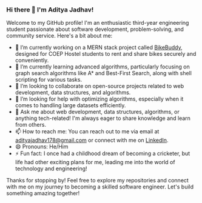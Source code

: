 ### Hi there 👋 I'm Aditya Jadhav!

Welcome to my GitHub profile! I'm an enthusiastic third-year engineering student passionate about software development, problem-solving, and community service. Here's a bit about me:

- 🔭 I’m currently working on a MERN stack project called [BikeBuddy](https://github.com/adityajadhav178/BikeBuddy), designed for COEP Hostel students to rent and share bikes securely and conveniently.
- 🌱 I’m currently learning advanced algorithms, particularly focusing on graph search algorithms like A* and Best-First Search, along with shell scripting for various tasks.
- 👯 I’m looking to collaborate on open-source projects related to web development, data structures, and algorithms.
- 🤔 I’m looking for help with optimizing algorithms, especially when it comes to handling large datasets efficiently.
- 💬 Ask me about web development, data structures, algorithms, or anything tech-related! I'm always eager to share knowledge and learn from others.
- 📫 How to reach me: You can reach out to me via email at adityajadhav178@gmail.com or connect with me on [LinkedIn](https://www.linkedin.com/in/adityajadhav178).
- 😄 Pronouns: He/Him
- ⚡ Fun fact: I once had a childhood dream of becoming a cricketer, but life had other exciting plans for me, leading me into the world of technology and engineering!

Thanks for stopping by! Feel free to explore my repositories and connect with me on my journey to becoming a skilled software engineer. Let's build something amazing together!


